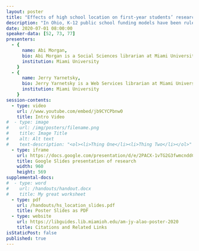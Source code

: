 ```yaml
---
layout: poster
title: "Effects of high school location on first-year students’ research confidence and college readiness"
description: "In Ohio, K-12 public school funding models have been ruled unconstitutional four times due to the great discrepancies among districts from different economic and geographic areas. One of these discrepancies is often the availability of library services. In our research, we aimed to examine how these discrepancies may have altered preparedness for college-level research for incoming first-year students from various backgrounds. As the 2019-20 school year opened, we surveyed the incoming first-year class at a large public university. We received 117 responses in total from this survey. We first looked at this population as a whole, then analyzed responses by rural/urban/suburban areas. We found that students from rural districts were frequently taught how to conduct research by someone other than a school librarian. We also found significant differences in student confidence between students taught by librarians in high school and students taught by others. As students are now expected to learn remotely, at least part-time, potentially without the support from access to the library and library staff on campus, this research helps clarify the challenges students face in their home communities."
date: 2020-07-01 08:00:00
speaker-data: [52, 73, 77]
presenters:
  - {
      name: Abi Morgan,
      bio: Abi Morgan is a Social Sciences librarian at Miami University.,
      institution: Miami University
    }
  - {
      name: Jerry Yarnetsky,
      bio: Jerry Yarnetsky is a Web Services librarian at Miami University.,
      institution: Miami University
    }
session-contents:
  - type: video
    url: //www.youtube.com/embed/jb9CYCPbnw0
    title: Intro Video
#  - type: image
#    url: /img/posters/filename.png
#    title: Image Title
#    alt: Alt text
#    text-description: "<ol><li>Thing One</li><li>Thing Two</li></ol>"
  - type: iframe
    url: https://docs.google.com/presentation/d/e/2PACX-1vTG2G3fwmcnddCc9R8lYzd93YDN34HQGS_DrWdYgmPdog4ewI03z7oc-2Advf2WQLgH4DIE6-LC3Gmg/embed?start=false&loop=false&delayms=3000
    title: Google Slides presentation of research
    width: 960
    height: 569
supplemental-docs:
#  - type: word
#    url: /handouts/handout.docx
#    title: My great worksheet
  - type: pdf
    url: /handouts/hs_location_slides.pdf
    title: Poster Slides as PDF
  - type: website
    url: https://libguides.lib.miamioh.edu/am-jy-alao-poster-2020
    title: Citations and Related Links
isStaticPost: false
published: true
---
```

